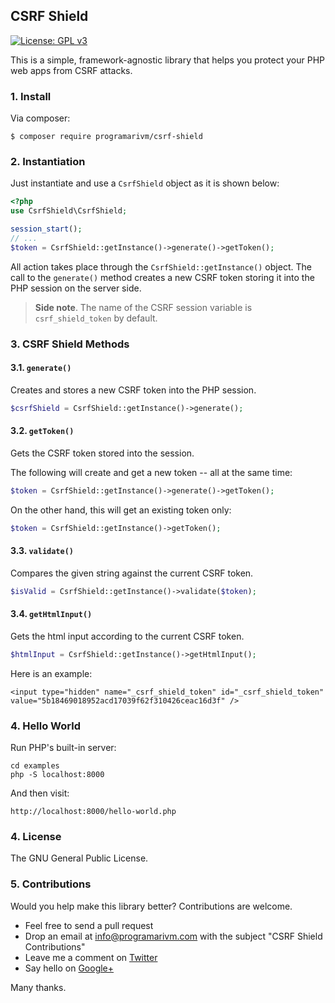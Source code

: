 ## CSRF Shield

[![License: GPL v3](https://img.shields.io/badge/License-GPL%20v3-blue.svg)](https://www.gnu.org/licenses/gpl-3.0)

This is a simple, framework-agnostic library that helps you protect your PHP web apps from CSRF attacks.

### 1. Install

Via composer:

    $ composer require programarivm/csrf-shield

### 2. Instantiation

Just instantiate and use a `CsrfShield` object as it is shown below:

```php
<?php
use CsrfShield\CsrfShield;

session_start();
// ...
$token = CsrfShield::getInstance()->generate()->getToken();
```
All action takes place through the `CsrfShield::getInstance()` object. The call to the `generate()` method creates a new CSRF token storing it into the PHP session on the server side.

> **Side note**. The name of the CSRF session variable is `csrf_shield_token` by default.


### 3. CSRF Shield Methods

#### 3.1. `generate()`

Creates and stores a new CSRF token into the PHP session.

```php
$csrfShield = CsrfShield::getInstance()->generate();
```

#### 3.2. `getToken()`

Gets the CSRF token stored into the session.

The following will create and get a new token -- all at the same time:

```php
$token = CsrfShield::getInstance()->generate()->getToken();
```

On the other hand, this will get an existing token only:


```php
$token = CsrfShield::getInstance()->getToken();
```

#### 3.3. `validate()`

Compares the given string against the current CSRF token.

```php
$isValid = CsrfShield::getInstance()->validate($token);
```

#### 3.4. `getHtmlInput()`

Gets the html input according to the current CSRF token.

```php
$htmlInput = CsrfShield::getInstance()->getHtmlInput();
```

Here is an example:

    <input type="hidden" name="_csrf_shield_token" id="_csrf_shield_token" value="5b18469018952acd17039f62f310426ceac16d3f" />

### 4. Hello World

Run PHP's built-in server:

    cd examples
    php -S localhost:8000

And then visit:

    http://localhost:8000/hello-world.php

### 4. License

The GNU General Public License.

### 5. Contributions

Would you help make this library better? Contributions are welcome.

- Feel free to send a pull request
- Drop an email at info@programarivm.com with the subject "CSRF Shield Contributions"
- Leave me a comment on [Twitter](https://twitter.com/programarivm)
- Say hello on [Google+](https://plus.google.com/+Programarivm)

Many thanks.
